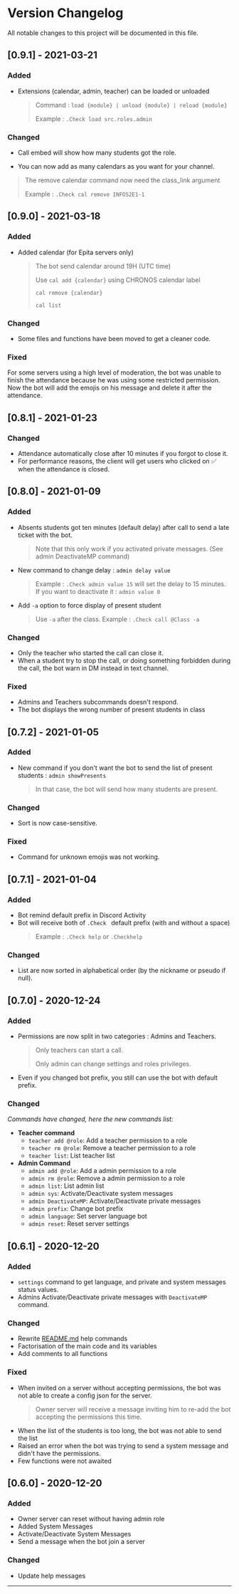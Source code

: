 # Version Changelog 
All notable changes to this project will be documented in this file.
## [0.9.1] - 2021-03-21
### Added
* Extensions (calendar, admin, teacher) can be loaded or unloaded
  > Command : `load {module} | unload {module} | reload {module}`
  > 
  > Example : `.Check load src.roles.admin`
### Changed
* Call embed will show how many students got the role.

* You can now add as many calendars as you want for your channel.
> The remove calendar command now need the class_link argument
> 
> Example : `.Check cal remove INFOS2E1-1`

## [0.9.0] - 2021-03-18
### Added
* Added calendar (for Epita servers only)
  >The bot send calendar around 19H (UTC time)
  > 
  > Use `cal add {calendar}` using CHRONOS calendar label
  > 
  > `cal remove {calendar}`
  > 
  > `cal list`

### Changed
* Some files and functions have been moved to get a cleaner code.
### Fixed
For some servers using a high level of moderation, the bot was unable to finish the attendance because he was 
using some restricted permission. Now the bot will add the emojis on his message and delete it after the attendance.
## [0.8.1] - 2021-01-23
### Changed
* Attendance automatically close after 10 minutes if you forgot to close it.
* For performance reasons, the client will get users who clicked on ✅ when the attendance is closed.
## [0.8.0] - 2021-01-09
### Added
* Absents students got ten minutes (default delay) after call to send a late ticket with the bot.
  > Note that this only work if you activated private messages. (See admin DeactivateMP command)
* New command to change delay : `admin delay value`
  > Example : `.Check admin value 15` will set the delay to 15 minutes.
  > If you want to deactivate it : `admin value 0`

* Add `-a` option to force display of present student
  > Use `-a` after the class. Example : `.Check call @Class -a`
### Changed
* Only the teacher who started the call can close it.
* When a student try to stop the call, or doing something forbidden during the call, the bot warn in DM instead in text channel.

### Fixed
* Admins and Teachers subcommands doesn't respond.
* The bot displays the wrong number of present students in class

## [0.7.2] - 2021-01-05
### Added
* New command if you don't want the bot to send the list of present students : `admin showPresents`
  > In that case, the bot will send how many students are present.
### Changed
* Sort is now case-sensitive.
### Fixed
* Command for unknown emojis was not working.

## [0.7.1] - 2021-01-04
### Added
* Bot remind default prefix in Discord Activity
* Bot will receive both of `.Check ` default prefix (with and without a space)
  > Example : `.Check help` or `.Checkhelp`
  
### Changed
* List are now sorted in alphabetical order (by the nickname or pseudo if null).

## [0.7.0] - 2020-12-24
### Added
* Permissions are now split in two categories : Admins and Teachers.
  >Only teachers can start a call.
  > 
  >Only admin can change settings and roles privileges.
* Even if you changed bot prefix, you still can use the bot with default prefix.
### Changed
_Commands have changed, here the new commands list:_ 
* **Teacher command**
  * `teacher add @role`: Add a teacher permission to a role
  * `teacher rm @role`: Remove a teacher permission to a role
  * `teacher list`: List teacher list
* **Admin Command**
  * `admin add @role`: Add a admin permission to a role
  * `admin rm @role`: Remove a admin permission to a role
  * `admin list`: List admin list
  * `admin sys`: Activate/Deactivate system messages
  * `admin DeactivateMP`: Activate/Deactivate private messages
  * `admin prefix`: Change bot prefix
  * `admin language`: Set server language bot
  * `admin reset`: Reset server settings
  

## [0.6.1] - 2020-12-20
### Added
* `settings` command to get language, and private and system messages status values.
* Admins Activate/Deactivate private messages with `DeactivateMP` command.
### Changed
* Rewrite [README.md](README.md) help commands
* Factorisation of the main code and its variables
* Add comments to all functions


### Fixed
* When invited on a server without accepting permissions, the bot was not able to create a config json for the server.
    > Owner server will receive a message inviting him to re-add the bot accepting the permissions this time.
* When the list of the students is too long, the bot was not able to send the list
* Raised an error when the bot was trying to send a system message and didn't have the permissions.
* Few functions were not awaited
## [0.6.0] - 2020-12-20
### Added

* Owner server can reset without having admin role
* Added System Messages
* Activate/Deactivate System Messages
* Send a message when the bot join a server 
### Changed
* Update help messages
-----------------